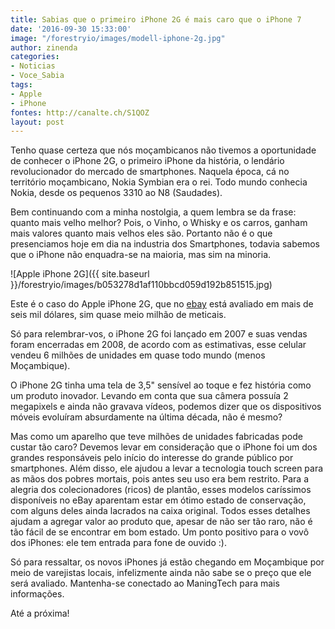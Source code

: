 ```yaml
---
title: Sabias que o primeiro iPhone 2G é mais caro que o iPhone 7
date: '2016-09-30 15:33:00'
image: "/forestryio/images/modell-iphone-2g.jpg"
author: zinenda
categories:
- Noticias
- Voce_Sabia
tags:
- Apple
- iPhone
fontes: http://canalte.ch/S1QOZ
layout: post
---
```

Tenho quase certeza que nós moçambicanos não tivemos a oportunidade de conhecer o iPhone 2G, o primeiro iPhone da história, o lendário revolucionador do mercado de smartphones.
Naquela época, cá no território moçambicano, Nokia Symbian era o rei.
Todo mundo conhecia Nokia, desde os pequenos 3310 ao N8 (Saudades).

Bem continuando com a minha nostolgia, a quem lembra se da frase: quanto mais velho melhor?
Pois, o Vinho, o Whisky e os carros, ganham mais valores quanto mais velhos eles são.
Portanto não é o que presenciamos hoje em dia na industria dos Smartphones, todavia sabemos que o iPhone não enquadra-se na maioria, mas sim na minoria.

![Apple iPhone 2G]({{ site.baseurl }}/forestryio/images/b053278d1af110bbcd059d192b851515.jpg)

Este é o caso do Apple iPhone 2G, que no [ebay](http://ebay.com) está avaliado em mais de seis mil dólares, sim quase meio milhão de meticais.

Só para relembrar-vos, o iPhone 2G foi lançado em 2007 e suas vendas foram encerradas em 2008, de acordo com as estimativas, esse celular vendeu 6 milhões de unidades em quase todo mundo (menos Moçambique).

O iPhone 2G tinha uma tela de 3,5" sensível ao toque e fez história como um produto inovador. Levando em conta que sua câmera possuía 2 megapixels e ainda não gravava vídeos, podemos dizer que os dispositivos móveis evoluíram absurdamente na última década, não é mesmo? 

Mas como um aparelho que teve milhões de unidades fabricadas pode custar tão caro? Devemos levar em consideração que o iPhone foi um dos grandes responsáveis pelo início do interesse do grande público por smartphones. 
Além disso, ele ajudou a levar a tecnologia touch screen para as mãos dos pobres mortais, pois antes seu uso era bem restrito. Para a alegria dos colecionadores (ricos) de plantão, esses modelos caríssimos disponíveis no eBay aparentam estar em ótimo estado de conservação, com alguns deles ainda lacrados na caixa original. Todos esses detalhes ajudam a agregar valor ao produto que, apesar de não ser tão raro, não é tão fácil de se encontrar em bom estado. Um ponto positivo para o vovô dos iPhones: ele tem entrada para fone de ouvido :).

Só para ressaltar, os novos iPhones já estão chegando em Moçambique por meio de varejistas locais, infelizmente ainda não sabe se o preço que ele será avaliado.
Mantenha-se conectado ao ManingTech para mais informações.

Até a próxima!